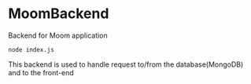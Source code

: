 # MoomBackend
Backend for Moom application
```
node index.js
```
This backend is used to handle request to/from the database(MongoDB) and to the front-end

